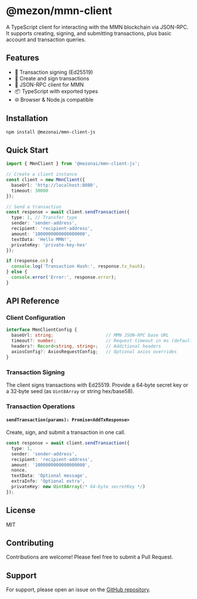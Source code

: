 # @mezon/mmn-client

A TypeScript client for interacting with the MMN blockchain via JSON-RPC. It supports creating, signing, and submitting transactions, plus basic account and transaction queries.

## Features

- 🔐 Transaction signing (Ed25519)
- 📝 Create and sign transactions
- 🚀 JSON-RPC client for MMN
- 📦 TypeScript with exported types
- 🌐 Browser & Node.js compatible

## Installation

```bash
npm install @mezonai/mmn-client-js
```

## Quick Start

```typescript
import { MmnClient } from '@mezonai/mmn-client-js';

// Create a client instance
const client = new MmnClient({
  baseUrl: 'http://localhost:8080',
  timeout: 30000
});

// Send a transaction
const response = await client.sendTransaction({
  type: 1, // Transfer type
  sender: 'sender-address',
  recipient: 'recipient-address',
  amount: '1000000000000000000',
  textData: 'Hello MMN!',
  privateKey: 'private-key-hex'
});

if (response.ok) {
  console.log('Transaction Hash:', response.tx_hash);
} else {
  console.error('Error:', response.error);
}
```

## API Reference

### Client Configuration

```typescript
interface MmnClientConfig {
  baseUrl: string;                    // MMN JSON-RPC base URL
  timeout?: number;                   // Request timeout in ms (default: 30000)
  headers?: Record<string, string>;   // Additional headers
  axiosConfig?: AxiosRequestConfig;   // Optional axios overrides
}
```

### Transaction Signing

The client signs transactions with Ed25519. Provide a 64‑byte secret key or a 32‑byte seed (as `Uint8Array` or string hex/base58).

### Transaction Operations

#### `sendTransaction(params): Promise<AddTxResponse>`
Create, sign, and submit a transaction in one call.

```typescript
const response = await client.sendTransaction({
  type: 1,
  sender: 'sender-address',
  recipient: 'recipient-address',
  amount: '1000000000000000000',
  nonce,
  textData: 'Optional message',
  extraInfo: 'Optional extra',
  privateKey: new Uint8Array(/* 64-byte secretKey */)
});
```

## License

MIT

## Contributing

Contributions are welcome! Please feel free to submit a Pull Request.

## Support

For support, please open an issue on the [GitHub repository](https://github.com/mezonai/mmn/issues).

